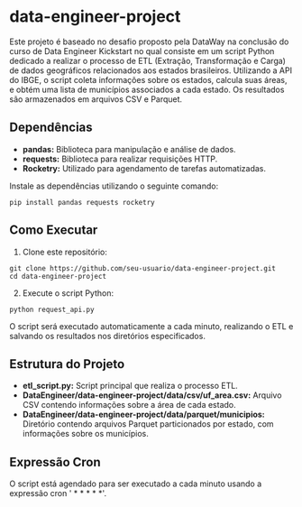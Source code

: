 # data-engineer-project

Este projeto é baseado no desafio proposto pela DataWay na conclusão do curso de Data Engineer Kickstart no qual consiste em um script Python dedicado a realizar o processo de ETL (Extração, Transformação e Carga) de dados geográficos relacionados aos estados brasileiros. Utilizando a API do IBGE, o script coleta informações sobre os estados, calcula suas áreas, e obtém uma lista de municípios associados a cada estado. Os resultados são armazenados em arquivos CSV e Parquet.

## Dependências

- **pandas:** Biblioteca para manipulação e análise de dados.
- **requests:** Biblioteca para realizar requisições HTTP.
- **Rocketry:** Utilizado para agendamento de tarefas automatizadas.

Instale as dependências utilizando o seguinte comando:

```
pip install pandas requests rocketry
```

## Como Executar

1. Clone este repositório:

```
git clone https://github.com/seu-usuario/data-engineer-project.git
cd data-engineer-project
```

2. Execute o script Python:

```
python request_api.py
```

O script será executado automaticamente a cada minuto, realizando o ETL e salvando os resultados nos diretórios especificados.

## Estrutura do Projeto

- **etl_script.py:** Script principal que realiza o processo ETL.
- **DataEngineer/data-engineer-project/data/csv/uf_area.csv:** Arquivo CSV contendo informações sobre a área de cada estado.
- **DataEngineer/data-engineer-project/data/parquet/municipios:** Diretório contendo arquivos Parquet particionados por estado, com informações sobre os municípios.

## Expressão Cron

O script está agendado para ser executado a cada minuto usando a expressão cron ' * * * * *'.
